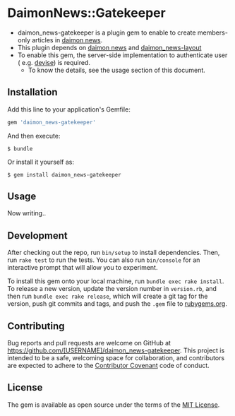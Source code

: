 # DaimonNews::Gatekeeper
- daimon_news-gatekeeper is a plugin gem to enable to create members-only articles in [daimon news](https://github.com/bm-sms/daimon-news).
- This plugin depends on [daimon news](https://github.com/bm-sms/daimon-news) and [daimon_news-layout](https://github.com/bm-sms/daimon_news-layout)
- To enable this gem, the server-side implementation to authenticate user ( e.g. [devise](https://github.com/plataformatec/devise)) is required.
    - To know the details, see the usage section of this document.

## Installation

Add this line to your application's Gemfile:

```ruby
gem 'daimon_news-gatekeeper'
```

And then execute:

    $ bundle

Or install it yourself as:

    $ gem install daimon_news-gatekeeper

## Usage

Now writing..

## Development

After checking out the repo, run `bin/setup` to install dependencies. Then, run `rake test` to run the tests. You can also run `bin/console` for an interactive prompt that will allow you to experiment.

To install this gem onto your local machine, run `bundle exec rake install`. To release a new version, update the version number in `version.rb`, and then run `bundle exec rake release`, which will create a git tag for the version, push git commits and tags, and push the `.gem` file to [rubygems.org](https://rubygems.org).

## Contributing

Bug reports and pull requests are welcome on GitHub at https://github.com/[USERNAME]/daimon_news-gatekeeper. This project is intended to be a safe, welcoming space for collaboration, and contributors are expected to adhere to the [Contributor Covenant](http://contributor-covenant.org) code of conduct.


## License

The gem is available as open source under the terms of the [MIT License](http://opensource.org/licenses/MIT).

